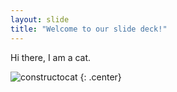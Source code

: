 ```yaml
---
layout: slide
title: "Welcome to our slide deck!"
---
```


Hi there, I am a cat.

![constructocat](https://octodex.github.com/images/constructocat2.jpg)
{: .center}
